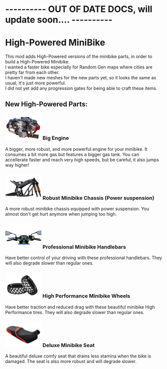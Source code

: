 <!--Read this in github to have all the visuals and formatting: https://github.com/manux32/7dtdSdxMods/tree/master/Manux_HPMiniBike-->
# ---------- OUT OF DATE DOCS, will update soon.... ----------

# High-Powered MiniBike

This mod adds High-Powered versions of the minibike parts, in order to build a High-Powered Minibike.  
I wanted a faster bike especially for Random Gen maps where cities are pretty far from each other.  
I haven't made new meshes for the new parts yet, so it looks the same as usual, it's just more powerful.  
I did not yet add any progression gates for being able to craft these items.

## New High-Powered Parts:
### ![bigEngine](Icons/bigEngine.png) Big Engine
A bigger, more robust, and more powerful engine for your minibike. It consumes a bit more gas but features a bigger gas tank. You can accellerate faster and reach very high speeds, but be careful, it also jumps way higher!  
### ![robustMinibikeChassis](Icons/robustMinibikeChassis.png) Robust Minibike Chassis (Power suspension)
A more robust minibike chassis equipped with power suspension. You almost don't get hurt anymore when jumping too high.  
### ![professionalMinibikeHandlebars](Icons/professionalMinibikeHandlebars.png) Professional Minibike Handlebars
Have better control of your driving with these professional handlebars. They will also degrade slower than regular ones.  
### ![HPminibikeWheels](Icons/HPminibikeWheels.png) High Performance Minibike Wheels
Have better traction and reduced drag with these beautiful minibike High Performance tires. They will also degrade slower than regular ones.  
### ![deluxeMinibikeSeat](Icons/deluxeMinibikeSeat.png) Deluxe Minibike Seat
A beautiful deluxe comfy seat that drains less stamina when the bike is damaged. The seat is also more robust and will degrade slower.
